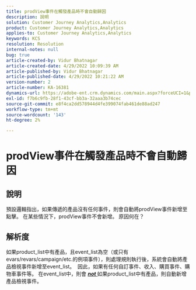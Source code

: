 ```yaml
---
title: prodView事件在觸發產品時不會自動歸因
description: 說明
solution: Customer Journey Analytics,Analytics
product: Customer Journey Analytics,Analytics
applies-to: Customer Journey Analytics,Analytics
keywords: KCS
resolution: Resolution
internal-notes: null
bug: true
article-created-by: Vidur Bhatnagar
article-created-date: 4/29/2022 10:09:39 AM
article-published-by: Vidur Bhatnagar
article-published-date: 4/29/2022 10:21:22 AM
version-number: 2
article-number: KA-16381
dynamics-url: https://adobe-ent.crm.dynamics.com/main.aspx?forceUCI=1&pagetype=entityrecord&etn=knowledgearticle&id=4e04af76-a4c7-ec11-a7b6-0022480a1de4
exl-id: f7b6c9fb-28f1-43cf-bb3a-32aaa3b74cec
source-git-commit: e8f4ca2dd578944d4fe399074fab461de88ad247
workflow-type: tm+mt
source-wordcount: '143'
ht-degree: 2%

---
```


# prodView事件在觸發產品時不會自動歸因

## 說明


預設邏輯指出，如果傳遞的產品沒有任何事件，則會自動將prodView事件新增至點擊。 在某些情況下，prodView事件不會新增。 原因何在？


## 解析度


如果product_list中有產品，且event_list為空（或只有evars/revars/campaign/etc.的例項事件），則處理規則執行後，系統會自動將產品檢視事件新增至event_list。  因此，如果有任何自訂事件、收入、購買事件、購物車事件等。 在event_list中，則會 <u><em><b>not </b></em></u>如果product_list中有產品，則自動新增產品檢視事件。

